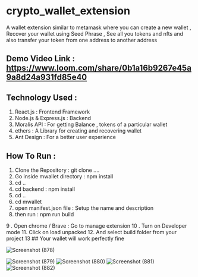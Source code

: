 # crypto_wallet_extension
A wallet extension similar to metamask where you can create a new wallet , Recover your wallet using Seed Phrase , See all you tokens and nfts and also transfer your token from one address to another address 


## Demo Video Link : https://www.loom.com/share/0b1a16b9267e45a9a8d24a931fd85e40

## Technology Used : 
1. React.js : Frontend Framework
2. Node.js & Express.js : Backend
3. Moralis API : For getting Balance , tokens of a particular wallet
4. ethers : A Library for creating and recovering wallet 
5. Ant Design : For a better user experience 

## How To Run : 

1. Clone the Repository : git clone ....
2. Go inside mwallet directory : npm install
3. cd ..
4. cd backend : npm install
5. cd ..
6. cd mwallet
7. open manifest.json file : Setup the name and description
8. then run  :   npm run build

9 . Open chrome / Brave : Go to manage extension 
10 . Turn on Developer mode 
11. Click on load unpacked 
12. And select build folder from your project 
13 ## Your wallet will work perfectly fine


![Screenshot (878)](https://user-images.githubusercontent.com/100551659/233953681-024484ed-137c-4676-bf2e-5f3076607bfe.png)



![Screenshot (879)](https://user-images.githubusercontent.com/100551659/233953704-80575557-de5f-4189-bfc5-fc6b7a428d96.png)
![Screenshot (880)](https://user-images.githubusercontent.com/100551659/233953745-e0a57865-86ad-4a0a-b24c-3caeb80ae597.png)
![Screenshot (881)](https://user-images.githubusercontent.com/100551659/233953794-dfb29625-6dc8-4ac9-8b12-dbd2888b66ff.png)
![Screenshot (882)](https://user-images.githubusercontent.com/100551659/233953866-c585fef7-9221-4b7a-9cda-afe745dd19d2.png)

